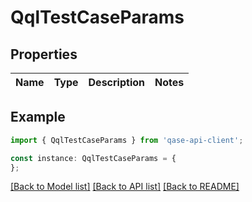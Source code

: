 # QqlTestCaseParams


## Properties

Name | Type | Description | Notes
------------ | ------------- | ------------- | -------------

## Example

```typescript
import { QqlTestCaseParams } from 'qase-api-client';

const instance: QqlTestCaseParams = {
};
```

[[Back to Model list]](../README.md#documentation-for-models) [[Back to API list]](../README.md#documentation-for-api-endpoints) [[Back to README]](../README.md)
